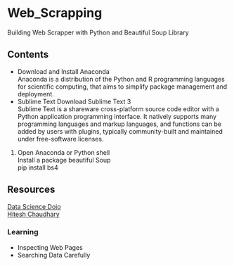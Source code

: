 # Web_Scrapping
Building Web Scrapper with Python and Beautiful Soup Library

## Contents
* Download and Install Anaconda\
Anaconda is a distribution of the Python and R programming languages for scientific computing, 
that aims to simplify package management and deployment.
* Sublime Text Download Sublime Text 3\
Sublime Text is a shareware cross-platform source code editor with a Python application programming interface.
It natively supports many programming languages and markup languages, and functions can be added by users with plugins,
typically community-built and maintained under free-software licenses.

1. Open Anaconda or Python shell\
Install a package beautiful Soup\
pip install bs4





## Resources
[Data Science Dojo](https://www.youtube.com/watch?v=XQgXKtPSzUI)\
[Hitesh Chaudhary](https://www.youtube.com/watch?v=0_VZ7NpVw1Y)
### Learning
* Inspecting Web Pages
* Searching Data Carefully

